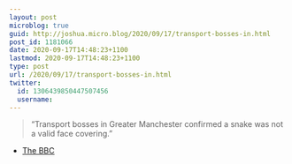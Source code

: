 ```yaml
---
layout: post
microblog: true
guid: http://joshua.micro.blog/2020/09/17/transport-bosses-in.html
post_id: 1181066
date: 2020-09-17T14:48:23+1100
lastmod: 2020-09-17T14:48:23+1100
type: post
url: /2020/09/17/transport-bosses-in.html
twitter:
  id: 1306439850447507456
  username: 
---
```

> “Transport bosses in Greater Manchester confirmed a snake was not a valid face covering.”
- [The BBC](https://www.bbc.com/news/uk-england-manchester-54163293)
